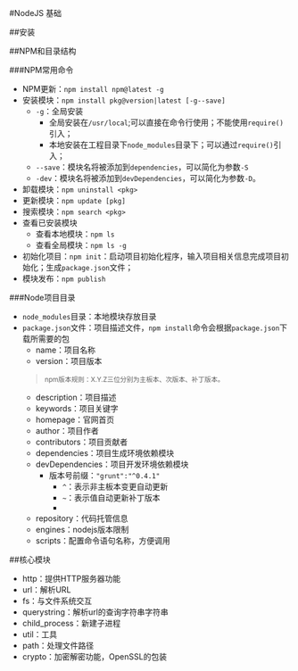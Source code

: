 #NodeJS 基础

##安装


##NPM和目录结构

###NPM常用命令

+ NPM更新：`npm install npm@latest -g`
+ 安装模块：`npm install pkg@version|latest [-g--save]`
	* `-g`：全局安装
		- 全局安装在`/usr/local`;可以直接在命令行使用；不能使用`require()`引入；
		- 本地安装在工程目录下`node_modules`目录下；可以通过`require()`引入；
	* `--save`：模块名将被添加到`dependencies`，可以简化为参数`-S`
	* `-dev`：模块名将被添加到`devDependencies`，可以简化为参数`-D`。
+ 卸载模块：`npm uninstall <pkg>`
+ 更新模块：`npm update [pkg]`
+ 搜索模块：`npm search <pkg>`
+ 查看已安装模块
	* 查看本地模块：`npm ls`
	* 查看全局模块：`npm ls -g`
+ 初始化项目：`npm init`：启动项目初始化程序，输入项目相关信息完成项目初始化；生成`package.json`文件；
+ 模块发布：`npm publish`

###Node项目目录

+ `node_modules`目录：本地模块存放目录
+ `package.json`文件：项目描述文件，`npm install`命令会根据`package.json`下载所需要的包
	* name：项目名称
	* version：项目版本
	> <small>npm版本规则：X.Y.Z三位分别为主板本、次版本、补丁版本。</small>
	* description：项目描述
	* keywords：项目关键字
	* homepage：官网首页
	* author：项目作者
	* contributors：项目贡献者
	* dependencies：项目生成环境依赖模块
	* devDependencies：项目开发环境依赖模块
		- 版本号前缀：`"grunt":"^0.4.1"`  
			+ `^`：表示非主板本变更自动更新
			+ `~`：表示值自动更新补丁版本
			+ 
	* repository：代码托管信息
	* engines：nodejs版本限制
	* scripts：配置命令语句名称，方便调用


##核心模块
+ http：提供HTTP服务器功能
+ url：解析URL
+ fs：与文件系统交互
+ querystring：解析url的查询字符串字符串
+ child_process：新建子进程
+ util：工具
+ path：处理文件路径
+ crypto：加密解密功能，OpenSSL的包装
